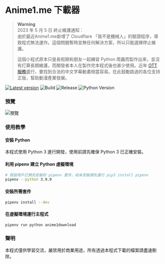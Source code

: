 # Anime1.me 下載器

> **Warning**  
> 2023 年 5 月 5 日 終止維護通知：  
> 由於最近Anime1.me新增了 Cloudflare 「我不是機械人」的驗證程序，導致程式無法運作。這個問題暫時並無任何解決方案，所以只能選擇停止維護。  
> 
> 這個小程式原本只是長假期和朋友一起練習 Python 爬蟲而製作出來，並沒有打算長期維護，而開發者本人在製作完本程式後也甚少使用。近年 [OTT 服務](https://zh.wikipedia.org/zh-hk/OTT%E6%9C%8D%E5%8A%A1#%E7%9F%A5%E5%90%8DOTT%E5%B9%B3%E5%8F%B0)盛行，要找到合法的中文字幕動畫相當容易。在此鼓勵路過的各位支持正版，幫助動漫產業發展。

[![Latest version](https://img.shields.io/github/v/release/icelam/anime1-downloader.svg?sort=semver&label=latest)](https://github.com/icelam/anime1-downloader/releases)
![Build](https://github.com/icelam/anime1-downloader/actions/workflows/build.yml/badge.svg)
![Release](https://github.com/icelam/anime1-downloader/actions/workflows/release.yml/badge.svg)
![Python Version](https://img.shields.io/github/pipenv/locked/python-version/icelam/anime1-downloader)

### 預覽
![預覽](./docs/demo-compressed.gif)

### 使用教學

#### 安裝 Python
本程式使用 Python 3 進行開發，使用前請先確保 Python 3 已正確安裝。

#### 利用 pipenv 建立 Python 虛擬環境
```bash
# 假設用戶已預先安裝好 pipenv 套件，如未安裝請先運行 pip3 install pipenv
pipenv --python 3.9.9
```

#### 安裝所需套件
```bash
pipenv install --dev
```

#### 在虛擬環境運行主程式
```bash
pipenv run python anime1download
```

### 聲明
本程式僅供學習交流，嚴禁用於商業用途，所有透過本程式下載的檔案請盡速刪除。
